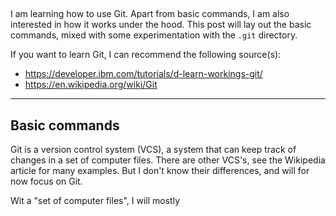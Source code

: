 

## 

I am learning how to use Git. Apart from basic commands, I am also interested in how it works under the hood. This post will lay out the basic commands, mixed with some experimentation with the `.git` directory.

If you want to learn Git, I can recommend the following source(s):

 - https://developer.ibm.com/tutorials/d-learn-workings-git/
 - https://en.wikipedia.org/wiki/Git


---

## Basic commands

Git is a version control system (VCS), a system that can keep track of changes in a set of computer files. There are other VCS's, see the Wikipedia article for many examples. But I don't know their differences, and will for now focus on Git.

Wit a "set of computer files", I will mostly

##
